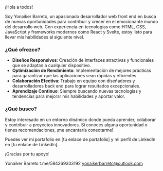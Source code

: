 ¡Hola a todos!

Soy Yonaiker Barreto, un apasionado desarrollador web front end en busca de nuevas oportunidades para contribuir y crecer en el emocionante mundo del desarrollo web. Con experiencia en tecnologías como HTML, CSS, JavaScript y frameworks modernos como React y Svelte, estoy listo para llevar mis habilidades al siguiente nivel.

### ¿Qué ofrezco?

- **Diseños Responsivos**: Creación de interfaces atractivas y funcionales que se adaptan a cualquier dispositivo.
- **Optimización de Rendimiento**: Implementación de mejores prácticas para garantizar que las aplicaciones sean rápidas y eficientes.
- **Colaboración Efectiva**: Trabajo en equipo con diseñadores y desarrolladores back end para lograr resultados excepcionales.
- **Aprendizaje Continuo**: Siempre buscando nuevas tecnologías y tendencias para mejorar mis habilidades y aportar valor.

### ¿Qué busco?

Estoy interesado en un entorno dinámico donde pueda aprender, colaborar y contribuir a proyectos innovadores. Si conoces alguna oportunidad o tienes recomendaciones, ¡me encantaría conectarme!

Puedes ver mi portafolio en [tu enlace de portafolio] y mi perfil de LinkedIn en [tu enlace de LinkedIn]. 

¡Gracias por tu apoyo!

Yonaiker Barreto
t.me/584269303192
yonaikerbarreto@outlook.com